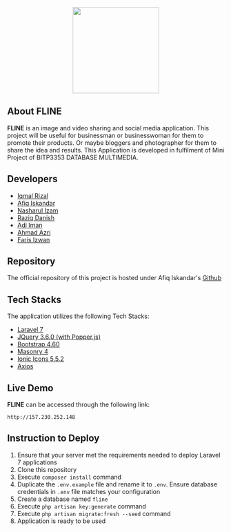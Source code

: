 <br/>
<br/>
<p align="center"><img src="public\assets\images\logo\logo.png" width="200"></p>


## About FLINE
**FLINE** is an image and video sharing and social media application.
This project will be useful for businessman or businesswoman for them to promote their products.
Or maybe bloggers and photographer for them to share the idea and results.
This Application is developed in fulfilment of Mini Project of BITP3353 DATABASE MULTIMEDIA.


## Developers
- [Iqmal Rizal](https://github.com/iqmalriz)
- [Afiq Iskandar](https://github.com/afiq101)
- [Nasharul Izam](https://github.com/ijmmni99)
- [Raziq Danish](https://github.com/ahmdraziq)
- [Adi Iman](https://github.com/adimixx)
- [Ahmad Azri](https://github.com/Azri99)
- [Faris Izwan](https://github.com/Faris37)

## Repository
The official repository of this project is hosted under Afiq Iskandar's [Github](https://github.com/afiq101/fline)


## Tech Stacks
The application utilizes the following Tech Stacks: 
- [Laravel 7](https://laravel.com/docs/7.x)
- [JQuery 3.6.0 (with Popper.js)](https://jquery.com/)
- [Bootstrap 4.60](https://getbootstrap.com/docs/4.6/getting-started/introduction/)
- [Masonry 4](https://masonry.desandro.com/)
- [Ionic Icons 5.5.2](https://ionic.io/ionicons)
- [Axios](https://github.com/axios/axios)


## Live Demo
**FLINE** can be accessed through the following link:

```
http://157.230.252.148
```

## Instruction to Deploy
1. Ensure that your server met the requirements needed to deploy Laravel 7 applications
2. Clone this repository
3. Execute ```composer install``` command
4. Duplicate the ```.env.example``` file and rename it to ```.env```. Ensure database credentials in ```.env``` file matches your configuration
5. Create a database named ```fline```
6. Execute ```php artisan key:generate``` command
7. Execute ```php artisan migrate:fresh --seed``` command
8. Application is ready to be used

